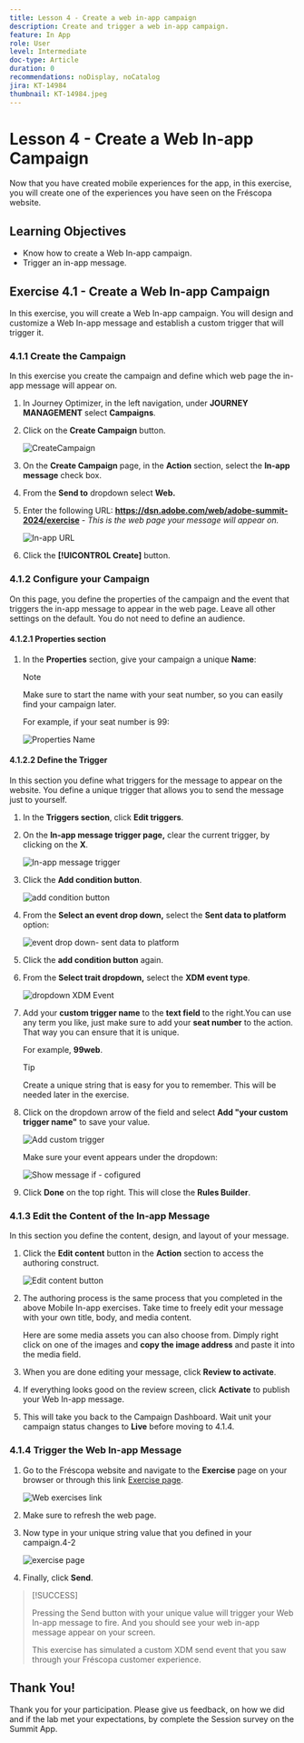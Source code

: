 ```yaml
---
title: Lesson 4 - Create a web in-app campaign
description: Create and trigger a web in-app campaign.
feature: In App
role: User
level: Intermediate
doc-type: Article
duration: 0
recommendations: noDisplay, noCatalog
jira: KT-14984
thumbnail: KT-14984.jpeg
---
```


# Lesson 4 - Create a Web In-app Campaign

Now that you have created mobile experiences for the app, in this exercise, you will create one of the experiences you have seen on the Fréscopa website.

## Learning Objectives

* Know how to create a Web In-app campaign.
* Trigger an in-app message.

## Exercise 4.1 - Create a Web In-app Campaign

In this exercise, you will create a Web In-app campaign. You will design and customize a Web In-app message and establish a custom trigger that will trigger it.

### 4.1.1 Create the Campaign

In this exercise you create the campaign and define which web page the in-app message will appear on.

1. In Journey Optimizer, in the left navigation, under **JOURNEY MANAGEMENT** select **Campaigns**.

2. Click on the **Create Campaign** button.

    ![CreateCampaign](/help/summit/l820-lab-workbook/assets/4-1-create-campaign.png)

3. On the **Create Campaign** page, in the **Action** section, select the **In-app message** check box.
4. From the **Send to** dropdown select **Web.**

5. Enter the following URL: **https://dsn.adobe.com/web/adobe-summit-2024/exercise** - *This is the web page your message will appear on.*

    ![In-app URL](/help/summit/l820-lab-workbook/assets/4-1-1-in-app-url.png)


6. Click the **[!UICONTROL Create]** button.

### 4.1.2 Configure your Campaign

On this page, you define the properties of the campaign and the event that triggers the in-app message to appear in the web page.  Leave all other settings on the default. You do not need to define an audience.

#### 4.1.2.1 Properties section 

1. In the **Properties** section, give your campaign a unique **Name**:

    >[!NOTE]
    > Make sure to start the name with your seat number, so you can easily
    > find your campaign later.
    > 
    > For example, if your seat number is 99: 
    >
    > ![Properties Name](/help/summit/l820-lab-workbook/assets/4-1-2-properties-name.png)

#### 4.1.2.2 Define the Trigger 

In this section you define what triggers for the message to appear on the website. You define a unique trigger that allows you to send the message just to yourself. 

1. In the **Triggers section**, click **Edit triggers**.
2. On the **In-app message trigger page,** clear the current trigger, by clicking on the **X**.

    ![In-app message trigger](/help/summit/l820-lab-workbook/assets/4-1-2-in-app-message-trigger.png)

3. Click the **Add condition button**.

    ![add condition button](/help/summit/l820-lab-workbook/assets/4-1-2-add-condition.png)

4. From the **Select an event drop down,** select the **Sent data to platform** option:

    ![event drop down- sent data to platform](/help/summit/l820-lab-workbook/assets/4-1-2-event-drop-down.png)

5. Click the **add condition button** again.

6. From the **Select trait dropdown,** select the **XDM event type**.

   ![dropdown XDM Event](/help/summit/l820-lab-workbook/assets/4-1-2-dropdown-xdm-event.png) 

7. Add your **custom trigger name** to the **text field** to the right.You can use any term you like, just make sure to add your **seat number** to the action. That way you can ensure that it is unique.
    
    For example, **99web**.
    
    >[!TIP]
    >Create a unique string that is easy for you to remember. This will be needed later in the exercise.

8. Click on the dropdown arrow of the field and select **Add "your custom trigger name"** to save your value.
    
    ![Add custom trigger](/help/summit/l820-lab-workbook/assets/4-1-2-add-custom-trigger-dropdown.png)

    Make sure your event appears under the dropdown:

     ![Show message if - cofigured](/help/summit/l820-lab-workbook/assets/4-1-2-show-message-if-configured.png)

9. Click **Done** on the top right. This will close the **Rules Builder**.

### 4.1.3 Edit the Content of the In-app Message

 In this section you define the content, design, and layout of your message. 

1. Click the **Edit content** button in the **Action** section to access the authoring construct.
    
   ![Edit content button](/help/summit/l820-lab-workbook/assets/4-1-3-edit-content-button.png)

2. The authoring process is the same process that you completed in the above Mobile In-app exercises. Take time to freely edit your message with your own title, body, and media content.
   
   Here are some media assets you can also choose from. Dimply right click on one of the images and **copy the image address** and paste it into the media field.



3. When you are done editing your message, click **Review to activate**.

4. If everything looks good on the review screen, click **Activate** to publish your Web In-app message.

5. This will take you back to the Campaign Dashboard. 
    Wait unit your campaign status changes to **Live** before moving to 4.1.4.

### 4.1.4 Trigger the Web In-app Message

1. Go to the Fréscopa website and navigate to the **Exercise** page on your browser or through this link [Exercise page](https://dsn.adobe.com/web/adobe-summit-2024/exercise).

    ![Web exercises link](/help/summit/l820-lab-workbook/assets/4-2-frescopa-web-exercise-link.png)

2. Make sure to refresh the web page.

3. Now type in your unique string value that you defined in your campaign.4-2

    ![exercise page](/help/summit/l820-lab-workbook/assets/4-2-exercise-page.png)

4. Finally, click **Send**.

>[!SUCCESS]
>
>Pressing the Send button with your unique value will trigger your Web In-app message to fire. And you should see your web in-app message appear on your screen.
>
>This exercise has simulated a custom XDM send event that you saw through your Fréscopa customer experience.

## Thank You!

Thank you for your participation. Please give us feedback, on how we did
and if the lab met your expectations, by complete the Session survey on
the Summit App.
